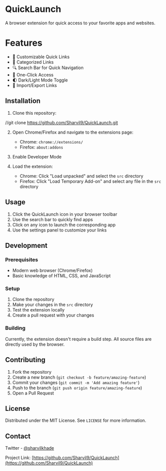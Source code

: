 # QuickLaunch

A browser extension for quick access to your favorite apps and websites.

# Features

- 🚀 Customizable Quick Links
- 📁 Categorized Links
- 🔍 Search Bar for Quick Navigation
- 🎯 One-Click Access
- 🌓 Dark/Light Mode Toggle
- 💾 Import/Export Links

## Installation

1. Clone this repository:

//git clone https://github.com/Sharvil9/QuickLaunch.git

2. Open Chrome/Firefox and navigate to the extensions page:
   - Chrome: `chrome://extensions/`
   - Firefox: `about:addons`

3. Enable Developer Mode

4. Load the extension:
   - Chrome: Click "Load unpacked" and select the `src` directory
   - Firefox: Click "Load Temporary Add-on" and select any file in the `src` directory

## Usage

1. Click the QuickLaunch icon in your browser toolbar
2. Use the search bar to quickly find apps
3. Click on any icon to launch the corresponding app
4. Use the settings panel to customize your links

## Development

### Prerequisites

- Modern web browser (Chrome/Firefox)
- Basic knowledge of HTML, CSS, and JavaScript

### Setup

1. Clone the repository
2. Make your changes in the `src` directory
3. Test the extension locally
4. Create a pull request with your changes

### Building

Currently, the extension doesn't require a build step. All source files are directly used by the browser.

## Contributing

1. Fork the repository
2. Create a new branch (`git checkout -b feature/amazing-feature`)
3. Commit your changes (`git commit -m 'Add amazing feature'`)
4. Push to the branch (`git push origin feature/amazing-feature`)
5. Open a Pull Request

## License

Distributed under the MIT License. See `LICENSE` for more information.

## Contact

Twitter - [@sharvilkhade](https://x.com/sharvilkhade)

Project Link: [https://github.com/Sharvil9/QuickLaunch](https://github.com/Sharvil9/QuickLaunch)
